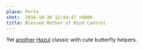 ```yaml
---
place: Porto
shot:  2016-10-30 12:44:47 +0000
title: Blessed Mother of Mind Control
---
```


Yet [another](/1/125/our-lady-of-the-hattifatteners/) [Hazul](http://hazul.pt/) classic with cute butterfly helpers.
